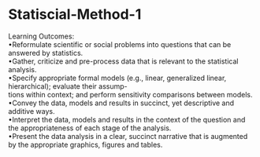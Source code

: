 # Statiscial-Method-1
Learning Outcomes:  
•Reformulate scientific or social problems into questions that can be answered by statistics.  
•Gather, criticize and pre-process data that is relevant to the statistical analysis.  
•Specify appropriate formal models (e.g., linear, generalized linear, hierarchical); evaluate their assump-  
tions within context; and perform sensitivity comparisons between models.  
•Convey the data, models and results in succinct, yet descriptive and additive ways.  
•Interpret the data, models and results in the context of the question and the appropriateness of each
stage of the analysis.  
•Present the data analysis in a clear, succinct narrative that is augmented by the appropriate graphics,
figures and tables.
